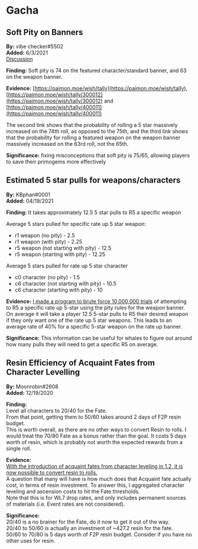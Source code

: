 # Gacha

## Soft Pity on Banners

**By:** vibe checker\#5502  
**Added:** 6/3/2021  
[Discussion](https://tickettool.xyz/direct?url=https://cdn.discordapp.com/attachments/843094700441206844/849939262229315644/transcript-char-and-weapon-banner-pities.html)

**Finding:** Soft pity is 74 on the featured character/standard banner, and 63 on the weapon banner.

**Evidence:** [https://paimon.moe/wish/tally](https://paimon.moe/wish/tally), [https://paimon.moe/wish/tally/300012](https://paimon.moe/wish/tally/300012) and [https://paimon.moe/wish/tally/400011](https://paimon.moe/wish/tally/400011)

The second link shows that the probability of rolling a 5 star massively increased on the 74th roll, as opposed to the 75th, and the third link shows that the probability for rolling a featured weapon on the weapon banner massively increased on the 63rd roll, not the 65th.

**Significance:** fixing misconceptions that soft pity is 75/65, allowing players to save their primogems more effectively

## Estimated 5 star pulls for weapons/characters

**By:** KBphan\#0001  
**Added:** 04/19/2021

**Finding:** It takes approximately 12.5 5 star pulls to R5 a specific weapon

Average 5 stars pulled for specific rate up 5 star weapon:

* r1 weapon \(no pity\) - 2.5
* r1 weapon \(with pity\) - 2.25
* r5 weapon \(not starting with pity\) - 12.5
* r5 weapon \(starting with pity\) - 12.25

Average 5 stars pulled for rate up 5 star character

* c0 character \(no pity\) - 1.5
* c6 character \(not starting with pity\) - 10.5
* c6 character \(starting with pity\) - 10

**Evidence:** [I made a program to brute force 10,000,000 trials](https://imgur.com/a/HastXBQ) of attempting to R5 a specific rate up 5-star using the pity rules for the weapon banner. On average it will take a player 12.5 5-star pulls to R5 their desired weapon if they only want one of the rate up 5 star weapons. This leads to an average rate of 40% for a specific 5-star weapon on the rate up banner.

**Significance:** This information can be useful for whales to figure out around how many pulls they will need to get a specific R5 on average.


## Resin Efficiency of Acquaint Fates from Character Levelling  

**By:** Moonrobin\#2608  
**Added:** 12/19/2020  

**Finding:**  
Level all characters to 20/40 for the Fate.  
From that point, getting them to 50/60 takes around 2 days of F2P resin budget.  
This is worth overall, as there are no other ways to convert Resin to rolls. I would treat the 70/80 Fate as a bonus rather than the goal. It costs 5 days worth of resin, which is probably not worth the expected rewards from a single roll.  

**Evidence:**  
[With the introduction of acquaint fates from character leveling in 1.2, it is now possible to convert resin to rolls.](https://imgur.com/a/hmxfzb8)  
A question that many will have is how much does that Acquaint fate actually cost, in terms of resin investment. To answer this, I aggregated character leveling and ascension costs to hit the Fate thresholds.  
Note that this is for WL7 drop rates, and only includes permanent sources of materials (i.e. Event rates are not considered).  

**Significance:**  
20/40 is a no brainer for the Fate, do it now to get it out of the way.  
20/40 to 50/60 is actually an investment of ~427.2 resin for the fate.  
50/60 to 70/80 is 5 days worth of F2P resin budget. Consider if you have no other uses for resin.  

